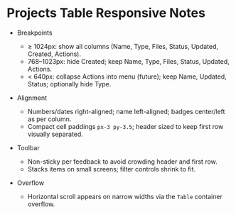 # Projects Table Responsive Notes

- Breakpoints
  - ≥ 1024px: show all columns (Name, Type, Files, Status, Updated, Created, Actions).
  - 768–1023px: hide Created; keep Name, Type, Files, Status, Updated, Actions.
  - < 640px: collapse Actions into menu (future); keep Name, Updated, Status; optionally hide Type.

- Alignment
  - Numbers/dates right-aligned; name left-aligned; badges center/left as per column.
  - Compact cell paddings `px-3 py-3.5`; header sized to keep first row visually separated.

- Toolbar
  - Non-sticky per feedback to avoid crowding header and first row.
  - Stacks items on small screens; filter controls shrink to fit.

- Overflow
  - Horizontal scroll appears on narrow widths via the `Table` container overflow.

